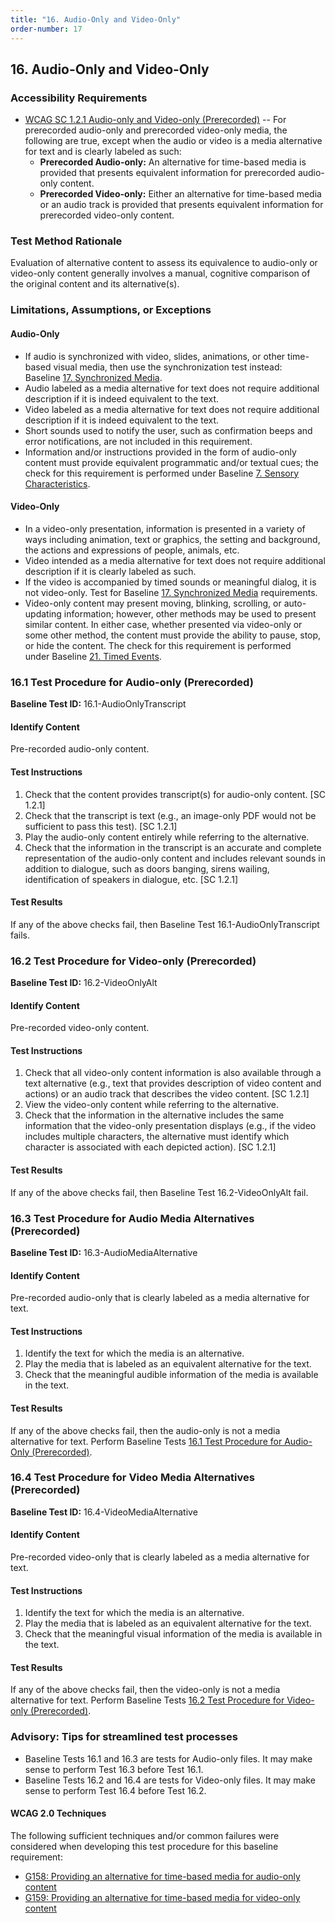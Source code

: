 ```yaml
---
title: "16. Audio-Only and Video-Only"
order-number: 17
---
```

## 16. Audio-Only and Video-Only

### Accessibility Requirements

-   [WCAG SC 1.2.1 Audio-only and Video-only (Prerecorded)](https://www.w3.org/TR/UNDERSTANDING-WCAG20/media-equiv-av-only-alt.html) -- For prerecorded audio-only and prerecorded video-only media, the following are true, except when the audio or video is a media alternative for text and is clearly labeled as such:
    -   **Prerecorded Audio-only:** An alternative for time-based media is provided that presents equivalent information for prerecorded audio-only content.
    -   **Prerecorded Video-only:** Either an alternative for time-based media or an audio track is provided that presents equivalent information for prerecorded video-only content.

### Test Method Rationale

Evaluation of alternative content to assess its equivalence to audio-only or video-only content generally involves a manual, cognitive comparison of the original content and its alternative(s).

### Limitations, Assumptions, or Exceptions

#### Audio-Only

-   If audio is synchronized with video, slides, animations, or other time-based visual media, then use the synchronization test instead: Baseline [17. Synchronized Media](../17SyncMedia).
-   Audio labeled as a media alternative for text does not require additional description if it is indeed equivalent to the text.
-   Video labeled as a media alternative for text does not require additional description if it is indeed equivalent to the text.
-   Short sounds used to notify the user, such as confirmation beeps and error notifications, are not included in this requirement.
-   Information and/or instructions provided in the form of audio-only content must provide equivalent programmatic and/or textual cues; the check for this requirement is performed under Baseline [7. Sensory Characteristics](../07Sensory).

#### Video-Only

-   In a video-only presentation, information is presented in a variety of ways including animation, text or graphics, the setting and background, the actions and expressions of people, animals, etc.
-   Video intended as a media alternative for text does not require additional description if it is clearly labeled as such.
-   If the video is accompanied by timed sounds or meaningful dialog, it is not video-only. Test for Baseline [17. Synchronized Media](../17SyncMedia) requirements.
-   Video-only content may present moving, blinking, scrolling, or auto-updating information; however, other methods may be used to present similar content. In either case, whether presented via video-only or some other method, the content must provide the ability to pause, stop, or hide the content. The check for this requirement is performed under Baseline [21. Timed Events](../21TimedEvents).

### 16.1 Test Procedure for Audio-only (Prerecorded)

**Baseline Test ID:** 16.1-AudioOnlyTranscript

#### Identify Content

<p id="1IC">Pre-recorded audio-only content.</p>

#### Test Instructions

<ol id="1TI">
    <li id="1TI-1">Check that the content provides transcript(s) for audio-only content. [SC 1.2.1]</li>
    <li id="1TI-2">Check that the transcript is text (e.g., an image-only PDF would not be sufficient to pass this test). [SC 1.2.1]</li>
    <li id="1TI-3">Play the audio-only content entirely while referring to the alternative.</li>
    <li id="1TI-4">Check that the information in the transcript is an accurate and complete representation of the audio-only content and includes relevant sounds in addition to dialogue, such as doors banging, sirens wailing, identification of speakers in dialogue, etc. [SC 1.2.1]</li>
</ol>

#### Test Results
<p id="1TR">If any of the above checks fail, then Baseline Test 16.1-AudioOnlyTranscript fails.</p>

### 16.2 Test Procedure for Video-only (Prerecorded)

**Baseline Test ID:** 16.2-VideoOnlyAlt

#### Identify Content

<p id="2IC">Pre-recorded video-only content.</p>

#### Test Instructions

<ol id="2TI">
    <li id="2TI-1">Check that all video-only content information is also available through a text alternative (e.g., text that provides description of video content and actions) or an audio track that describes the video content. [SC 1.2.1]</li>
    <li id="2TI-2">View the video-only content while referring to the alternative.</li>
    <li id="2TI-3">Check that the information in the alternative includes the same information that the video-only presentation displays (e.g., if the video includes multiple characters, the alternative must identify which character is associated with each depicted action). [SC 1.2.1]</li>
</ol>

#### Test Results

<p id="2TR">If any of the above checks fail, then Baseline Test 16.2-VideoOnlyAlt fail.</p>

### 16.3 Test Procedure for Audio Media Alternatives (Prerecorded)

**Baseline Test ID:** 16.3-AudioMediaAlternative
#### Identify Content
<p id="3IC">Pre-recorded audio-only that is clearly labeled as a media alternative for text.</p>

#### Test Instructions
<ol id="3TI">
    <li id="3TI-1">Identify the text for which the media is an alternative.</li>
    <li id="3TI-2">Play the media that is labeled as an equivalent alternative for the text.</li>   
    <li id="3TI-3">Check that the meaningful audible information of the media is available in the text.</li>  
</ol>

#### Test Results
<p id="3TR">If any of the above checks fail, then the audio-only is not a media alternative for text. Perform Baseline Tests <a href="#161-test-procedure-for-audio-only-prerecorded">16.1 Test Procedure for Audio-Only (Prerecorded)</a>. </p>

### 16.4 Test Procedure for Video Media Alternatives (Prerecorded)

**Baseline Test ID:** 16.4-VideoMediaAlternative
#### Identify Content
<p id="4IC">Pre-recorded video-only that is clearly labeled as a media alternative for text.</p>

#### Test Instructions
<ol id="4TI">
    <li id="4TI-1">Identify the text for which the media is an alternative.</li>
    <li id="4TI-2">Play the media that is labeled as an equivalent alternative for the text.</li>   
    <li id="4TI-3">Check that the meaningful visual information of the media is available in the text.</li>  
</ol>

#### Test Results
<p id="4TR">If any of the above checks fail, then the video-only is not a media alternative for text. Perform Baseline Tests <a href="#162-test-procedure-for-video-only-prerecorded">16.2 Test Procedure for Video-only (Prerecorded)</a>. </p>

### Advisory: Tips for streamlined test processes
- Baseline Tests 16.1 and 16.3 are tests for Audio-only files. It may make sense to perform Test 16.3 before Test 16.1.
- Baseline Tests 16.2 and 16.4 are tests for Video-only files. It may make sense to perform Test 16.4 before Test 16.2.

#### WCAG 2.0 Techniques

The following sufficient techniques and/or common failures were considered when developing this test procedure for this baseline requirement:
-   [G158: Providing an alternative for time-based media for audio-only content](https://www.w3.org/TR/WCAG20-TECHS/G158.html)
-   [G159: Providing an alternative for time-based media for video-only content](https://www.w3.org/TR/WCAG20-TECHS/G159.html)
